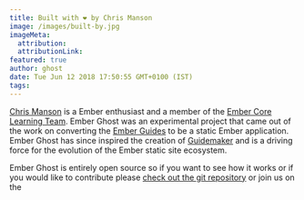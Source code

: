 ```yaml
---
title: Built with ❤️ by Chris Manson
image: /images/built-by.jpg
imageMeta:
  attribution:
  attributionLink:
featured: true
author: ghost
date: Tue Jun 12 2018 17:50:55 GMT+0100 (IST)
tags:
---
```


[Chris Manson](https://twitter.com/real_ate) is a Ember enthusiast and a member
of the [Ember Core Learning Team](https://emberjs.com/team). Ember Ghost was an
experimental project that came out of the work on converting the [Ember
Guides](https://guides.emberjs.com) to be a static Ember application. Ember
Ghost has since inspired the creation of
[Guidemaker](https://github.com/empress/guidemaker) and is a driving force for
the evolution of the Ember static site ecosystem.

Ember Ghost is entirely open source so if you want to see how it works or if you
would like to contribute please [check out the git
repository](https://github.com/empress/ember-ghost) or join us on the
